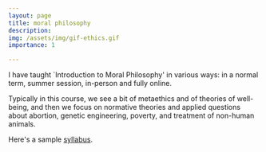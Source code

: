 ```yaml
---
layout: page
title: moral philosophy
description: 
img: /assets/img/gif-ethics.gif
importance: 1

---
```


I have taught `Introduction to Moral Philosophy' in various ways: in a normal term, summer session, in-person and fully online. 

Typically in this course, we see a bit of metaethics and of theories of well-being, and then we focus on normative theories and applied questions about abortion, genetic engineering, poverty, and treatment of non-human animals. 

Here's a sample [syllabus](/assets/pdf/Syllabus-knowledge-and-reality.pdf). 


<div class="row">
    <div class="col-sm mt-3 mt-md-0">
        <a href=""> 
        <img class="img-fluid rounded z-depth-1" src="{{ '/assets/img/gif-ethics.gif' | relative_url }}" alt="" title="gif functionalism"/>
        </a>
    </div>
</div>
<div class="caption">
    
</div>

